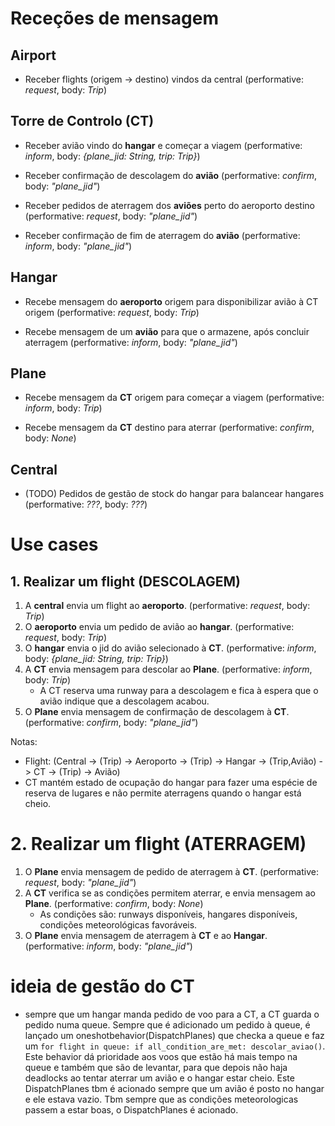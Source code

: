 # Receções de mensagem

## Airport

- Receber flights (origem -> destino) vindos da central (performative: *request*, body: *Trip*)

## Torre de Controlo (CT)

- Receber avião vindo do **hangar** e começar a viagem (performative: *inform*, body: *{plane_jid: String, trip: Trip}*)
- Receber confirmação de descolagem do **avião** (performative: *confirm*, body: *"plane_jid"*)

- Receber pedidos de aterragem dos **aviões** perto do aeroporto destino (performative: *request*, body: *"plane_jid"*)
- Receber confirmação de fim de aterragem do **avião** (performative: *inform*, body: *"plane_jid"*)

## Hangar

- Recebe mensagem do **aeroporto** origem para disponibilizar avião à CT origem (performative: *request*, body: *Trip*)

- Recebe mensagem de um **avião** para que o armazene, após concluir aterragem (performative: *inform*, body: *"plane_jid"*)

## Plane

- Recebe mensagem da **CT** origem para começar a viagem (performative: *inform*, body: *Trip*)

- Recebe mensagem da **CT** destino para aterrar (performative: *confirm*, body: *None*)


## Central

- (TODO) Pedidos de gestão de stock do hangar para balancear hangares (performative: *???*, body: *???*)

# Use cases
## 1. Realizar um flight (DESCOLAGEM)
1. A **central** envia um flight ao **aeroporto**. (performative: *request*, body: *Trip*)
2. O **aeroporto** envia um pedido de avião ao **hangar**. (performative: *request*, body: *Trip*)
3. O **hangar** envia o jid do avião selecionado à **CT**. (performative: *inform*, body: *{plane_jid: String, trip: Trip}*)
4. A **CT** envia mensagem para descolar ao **Plane**. (performative: *inform*, body: *Trip*)
    - A CT reserva uma runway para a descolagem e fica à espera que o avião indique que a descolagem acabou.
5. O **Plane** envia mensagem de confirmação de descolagem à **CT**. (performative: *confirm*, body: *"plane_jid"*)


Notas:
- Flight: (Central -> (Trip) -> Aeroporto -> (Trip) -> Hangar -> (Trip,Avião) -> CT -> (Trip) -> Avião)
- CT mantém estado de ocupação do hangar para fazer uma espécie de reserva de lugares e não permite aterragens quando o hangar está cheio.

# 2. Realizar um flight (ATERRAGEM)
1. O **Plane** envia mensagem de pedido de aterragem à **CT**. (performative: *request*, body: *"plane_jid"*)
2. A **CT** verifica se as condições permitem aterrar, e envia mensagem ao **Plane**. (performative: *confirm*, body: *None*)
    - As condições são: runways disponíveis, hangares disponíveis, condições meteorológicas favoráveis.
3. O **Plane** envia mensagem de aterragem à **CT** e ao **Hangar**. (performative: *inform*, body: *"plane_jid"*)


# ideia de gestão do CT

- sempre que um hangar manda pedido de voo para a CT, a CT guarda o pedido numa queue. Sempre que é adicionado um pedido à queue, é lançado um oneshotbehavior(DispatchPlanes) que checka a queue e faz um `for flight in queue: if all_condition_are_met: descolar_aviao()`. Este behavior dá prioridade aos voos que estão há mais tempo na queue e também que são de levantar, para que depois não haja deadlocks ao tentar aterrar um avião e o hangar estar cheio.
Este DispatchPlanes tbm é acionado sempre que um avião é posto no hangar e ele estava vazio. Tbm sempre que as condições meteorologicas passem a estar boas, o DispatchPlanes é acionado.